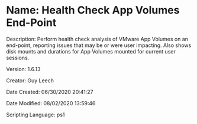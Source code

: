 ﻿# Name: Health Check App Volumes End-Point

Description: Perform health check analysis of VMware App Volumes on an end-point, reporting issues that may be or were user impacting. Also shows disk mounts and durations for App Volumes mounted for current user sessions.

Version: 1.6.13

Creator: Guy Leech

Date Created: 06/30/2020 20:41:27

Date Modified: 08/02/2020 13:59:46

Scripting Language: ps1

